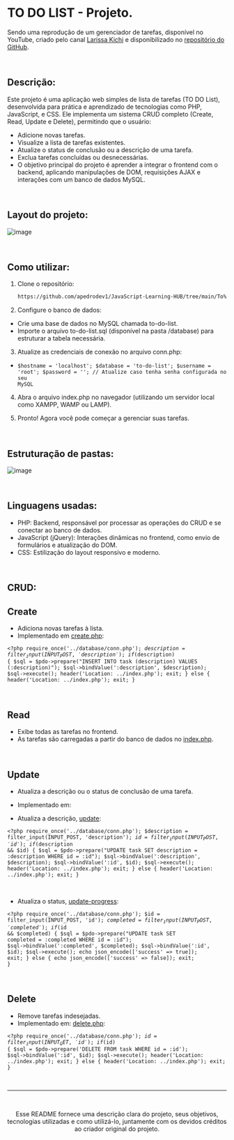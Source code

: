 # TO DO LIST - Projeto.
Sendo uma reprodução de um gerenciador de tarefas, disponível no YouTube, criado pelo canal [Larissa Kichi](https://www.youtube.com/watch?v=7KWpDC12X7U) e disponibilizado no [repositório do GitHub](https://github.com/Larissakich/to-do-list-php).

<br>


## Descrição:

Este projeto é uma aplicação web simples de lista de tarefas (TO DO List), desenvolvida para prática e aprendizado de tecnologias como PHP, JavaScript, e CSS. Ele implementa um sistema CRUD completo (Create, Read, Update e Delete), permitindo que o usuário:

- Adicione novas tarefas.
- Visualize a lista de tarefas existentes.
- Atualize o status de conclusão ou a descrição de uma tarefa.
- Exclua tarefas concluídas ou desnecessárias.
- O objetivo principal do projeto é aprender a integrar o frontend com o backend, aplicando manipulações de DOM, requisições AJAX e interações com um banco de dados MySQL.

<br>


## Layout do projeto:

![image](https://github.com/user-attachments/assets/3d80ae70-6b62-4731-a58b-587751e67572)

<br>


## Como utilizar: 
1. Clone o repositório:
   ```bash
   https://github.com/apedrodev1/JavaScript-Learning-HUB/tree/main/To%20do%20list
2. Configure o banco de dados:

- Crie uma base de dados no MySQL chamada to-do-list.
- Importe o arquivo to-do-list.sql (disponível na pasta /database) para estruturar a tabela necessária.

3. Atualize as credenciais de conexão no arquivo conn.php:
   
- <code>$hostname = 'localhost';
      $database = 'to-do-list';
      $username = 'root';
      $password = ''; // Atualize caso tenha senha configurada no seu MySQL</code>


4. Abra o arquivo index.php no navegador (utilizando um servidor local como XAMPP, WAMP ou LAMP).

5. Pronto! Agora você pode começar a gerenciar suas tarefas.
<br>


## Estruturação de pastas:
![image](https://github.com/user-attachments/assets/ad40ac58-3f42-4963-b742-bb6856aa1a00)

<br>


## Linguagens usadas:

- PHP: Backend, responsável por processar as operações do CRUD e se conectar ao banco de dados.
- JavaScript (jQuery): Interações dinâmicas no frontend, como envio de formulários e atualização do DOM.
- CSS: Estilização do layout responsivo e moderno.

<br>

## CRUD:
## Create
- Adiciona novas tarefas à lista.
- Implementado em [create.php](https://github.com/apedrodev1/JavaScript-Learning-HUB/blob/main/To%20do%20list/actions/create.php):

<code><?php
require_once('../database/conn.php');
$description = filter_input(INPUT_POST,  'description');
if ($description) {
    $sql = $pdo->prepare("INSERT INTO task (description) VALUES (:description)");
    $sql->bindValue(':description', $description);
    $sql->execute();
    header('Location: ../index.php');
    exit;
} else {
    header('Location: ../index.php');
    exit;
}
</code>

<br>

## Read
- Exibe todas as tarefas no frontend.
- As tarefas são carregadas a partir do banco de dados no [index.php](https://github.com/apedrodev1/JavaScript-Learning-HUB/blob/main/To%20do%20list/index.php).

<br>

## Update
- Atualiza a descrição ou o status de conclusão de uma tarefa.
- Implementado em:

- Atualiza a descrição, [update](https://github.com/apedrodev1/JavaScript-Learning-HUB/blob/main/To%20do%20list/actions/update.php):

<code><?php
require_once('../database/conn.php');
$description = filter_input(INPUT_POST, 'description');
$id = filter_input(INPUT_POST, 'id');
if ($description && $id) {
    $sql = $pdo->prepare("UPDATE task SET description = :description WHERE id = :id");
    $sql->bindValue(':description', $description);
    $sql->bindValue(':id', $id);
    $sql->execute();
    header('Location: ../index.php');
    exit;
} else {
    header('Location: ../index.php');
    exit;
}</code>


<br>


- Atualiza o status, [update-progress](https://github.com/apedrodev1/JavaScript-Learning-HUB/blob/main/To%20do%20list/actions/update-progress.php):

<code><?php
require_once('../database/conn.php');
$id = filter_input(INPUT_POST, 'id');
$completed = filter_input(INPUT_POST, 'completed');
if ($id && $completed) {
    $sql = $pdo->prepare("UPDATE task SET completed = :completed WHERE id = :id");
    $sql->bindValue(':completed', $completed);
    $sql->bindValue(':id', $id);
    $sql->execute();
    echo json_encode(['success' => true]);
    exit;
} else {
    echo json_encode(['success' => false]);
    exit;
}</code> 

<br>

## Delete

- Remove tarefas indesejadas.
- Implementado em: [delete.php](https://github.com/apedrodev1/JavaScript-Learning-HUB/blob/main/To%20do%20list/actions/delete.php):

<code><?php
require_once('../database/conn.php');
$id = filter_input(INPUT_GET, 'id');
if ($id) {
    $sql = $pdo->prepare('DELETE FROM task WHERE id = :id');
    $sql->bindValue(':id', $id);
    $sql->execute();
    header('Location: ../index.php');
    exit;
} else {
    header('Location: ../index.php');
    exit;
}</code>

<br>


 ---
  
  <br>
  <p align="center">
  Esse README fornece uma descrição clara do projeto, seus objetivos, tecnologias utilizadas e como utilizá-lo, juntamente com os devidos créditos ao criador original do projeto.
</p>



